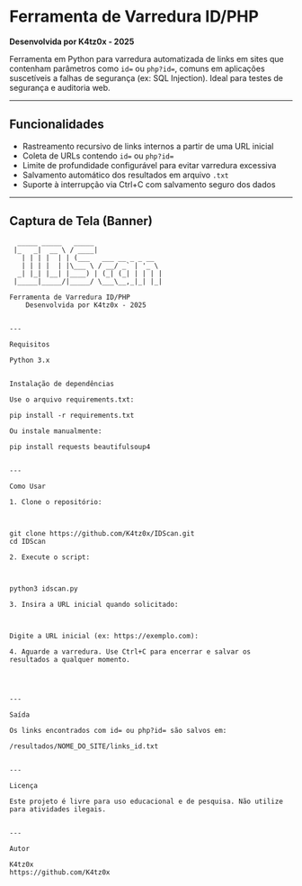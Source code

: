 # Ferramenta de Varredura ID/PHP

**Desenvolvida por K4tz0x - 2025**

Ferramenta em Python para varredura automatizada de links em sites que contenham parâmetros como `id=` ou `php?id=`, comuns em aplicações suscetíveis a falhas de segurança (ex: SQL Injection). Ideal para testes de segurança e auditoria web.

---

## Funcionalidades

- Rastreamento recursivo de links internos a partir de uma URL inicial  
- Coleta de URLs contendo `id=` ou `php?id=`  
- Limite de profundidade configurável para evitar varredura excessiva  
- Salvamento automático dos resultados em arquivo `.txt`  
- Suporte à interrupção via Ctrl+C com salvamento seguro dos dados  

---

## Captura de Tela (Banner)

```plaintext
  _____ _____   _____                 
 |_   _|  __ \ / ____|                
   | | | |  | | (___   ___ __ _ _ __  
   | | | |  | |\___ \ / __/ _` | '_ \ 
  _| |_| |__| |____) | (_| (_| | | | |
 |_____|_____/|_____/ \___\__,_|_| |_|

Ferramenta de Varredura ID/PHP
    Desenvolvida por K4tz0x - 2025


---

Requisitos

Python 3.x


Instalação de dependências

Use o arquivo requirements.txt:

pip install -r requirements.txt

Ou instale manualmente:

pip install requests beautifulsoup4


---

Como Usar

1. Clone o repositório:



git clone https://github.com/K4tz0x/IDScan.git
cd IDScan

2. Execute o script:



python3 idscan.py

3. Insira a URL inicial quando solicitado:



Digite a URL inicial (ex: https://exemplo.com):

4. Aguarde a varredura. Use Ctrl+C para encerrar e salvar os resultados a qualquer momento.




---

Saída

Os links encontrados com id= ou php?id= são salvos em:

/resultados/NOME_DO_SITE/links_id.txt


---

Licença

Este projeto é livre para uso educacional e de pesquisa. Não utilize para atividades ilegais.


---

Autor

K4tz0x
https://github.com/K4tz0x
